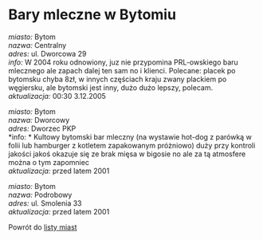# Bary mleczne w Bytomiu





*miasto:*  Bytom    <br/>
*nazwa:*  Centralny   <br/>
*adres:*  ul. Dworcowa 29   <br/>
*info:*  W 2004 roku odnowiony, juz nie przypomina PRL-owskiego baru mlecznego ale zapach dalej ten sam no i klienci. Polecane: placek po bytomsku chyba 8zł, w innych częściach kraju zwany plackiem po węgiersku, ale bytomski jest inny, dużo dużo lepszy, polecam. <br/>
*aktualizacja:* 00:30  3.12.2005 <br/>



*miasto:*  Bytom    <br/>
*nazwa:*  Dworcowy   <br/>
*adres:*  Dworzec PKP   <br/>
*info: *  Kultowy bytomski bar mleczny (na wystawie hot-dog z parówką w folii lub hamburger z kotletem zapakowanym próżniowo) duży przy kontroli jakości jakoś okazuje się ze brak mięsa w bigosie no ale za tą atmosfere można o tym zapomniec <br/>
*aktualizacja:* przed latem 2001 <br/>



*miasto:*  Bytom    <br/>
*nazwa:*  Podrobowy   <br/>
*adres:*  ul. Smolenia 33   <br/>
*aktualizacja:* przed latem 2001 <br/>


Powrót do [listy miast](/bary_mleczne)


